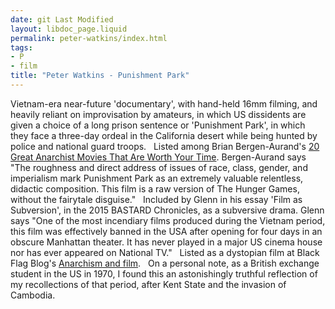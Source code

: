 ```yaml
---
date: git Last Modified
layout: libdoc_page.liquid
permalink: peter-watkins/index.html
tags:
- P
- film
title: "Peter Watkins - Punishment Park"
---
```


Vietnam-era near-future 'documentary', with  hand-held 16mm filming, and heavily reliant on improvisation by  amateurs, in which US dissidents are given a choice of a long prison  sentence or 'Punishment Park', in which they face a three-day ordeal  in the California desert while being hunted by police and national  guard troops.
 
Listed among Brian Bergen-Aurand's <a href="http://www.tasteofcinema.com/2015/20-great-anarchist-movies-that-are-worth-your-time/2/"> 20 Great Anarchist Movies That Are Worth Your Time</a>. Bergen-Aurand  says "The roughness and direct address of issues of race, class,  gender, and imperialism mark Punishment Park as an extremely  valuable relentless, didactic composition. This film is a raw  version of The Hunger Games, without the fairytale disguise."
 
Included by Glenn in his essay 'Film as  Subversion', in the 2015 BASTARD Chronicles, as a  subversive drama. Glenn says "One of the most incendiary films  produced during the Vietnam period, this film was effectively banned  in the USA after opening for four days in an obscure Manhattan  theater. It has never played in a major US cinema house nor has ever  appeared on National TV."
 
Listed as a dystopian film at Black Flag Blog's <a href="https://translate.google.com/translate?hl=en&amp;sl=da&amp;tl=en&amp;u=https://sortefane.wordpress.com/r/anarkisme-og-film/"> Anarchism and film</a>.
 
On a personal note, as a British exchange  student in the US in 1970, I found this an astonishingly truthful  reflection of my recollections of that period, after Kent State and  the invasion of Cambodia.